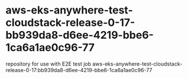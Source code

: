 # aws-eks-anywhere-test-cloudstack-release-0-17-bb939da8-d6ee-4219-bbe6-1ca6a1ae0c96-77
repository for use with E2E test job aws-eks-anywhere-test-cloudstack-release-0-17:bb939da8-d6ee-4219-bbe6-1ca6a1ae0c96-77
